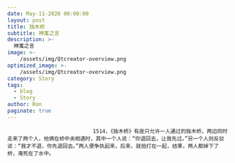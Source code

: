 ```yaml
---
date: May-11-2020 00:00:00
layout: post
title: 独木桥
subtitle: 神寓之言
description: >-
  神寓之言
image: >-
    /assets/img/Qtcreator-overview.png
optimized_image: >-
    /assets/img/Qtcreator-overview.png
category: Story
tags:
  - blog
  - Story
author: Ron
paginate: true
---
```


							　　1514，《独木桥》有座只允许一人通过的独木桥，两边同时走来了两个人，他俩在桥中央相遇时，其中一个人说：“你退回去，让我先过。”另一个人则反驳说：“我才不退，你先退回去。”两人便争执起来，后来，就扭打在一起，结果，两人都掉下了桥，淹死在了水中。

